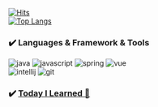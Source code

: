 [![Hits](https://hits.seeyoufarm.com/api/count/incr/badge.svg?url=https%3A%2F%2Fgithub.com%2Fjaesungahn91&count_bg=%2379C83D&title_bg=%23555555&icon=&icon_color=%23E7E7E7&title=hits&edge_flat=true)](https://hits.seeyoufarm.com)   
[![Top Langs](https://github-readme-stats.vercel.app/api/top-langs/?username=jaesungahn91&layout=compact)](https://github.com/jaesungahn91/github-readme-stats)

### :heavy_check_mark: Languages & Framework & Tools
![java](https://img.shields.io/badge/Languages-Java-red?style=flat-square&logo=java&logoColor=red)
![javascript](https://img.shields.io/badge/Languages-JavaScript-yellow?style=flat-square&logo=JavaScript)
![spring](https://img.shields.io/badge/Framework-Spring-green?style=flat-square&logo=Spring)
![vue](https://img.shields.io/badge/Framework-Vue.js-success?style=flat-square&logo=vue.js)
<br>
![intellij](https://img.shields.io/badge/Tools-IntelliJ-lightgrey?style=flat-square&logo=IntelliJ%20IDEA)
![git](https://img.shields.io/badge/Tools-Git-blueviolet?style=flat-square&logo=Git&logoColor=A100FF)

### :heavy_check_mark: [Today I Learned :book:](https://jaesungahn91.github.io/TIL/) 
